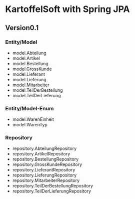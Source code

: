 # KartoffelSoft with Spring JPA
## Version0.1



### Entity/Model
* model.Abteilung
* model.Artikel
* model.Bestellung
* model.GrossKunde
* model.Lieferant
* model.Lieferung
* model.Mitarbeiter
* model.TeilDerBestellung
* model.TeilDerLieferung

### Entity/Model-Enum
* model.WarenEinheit
* model.WarenTyp

### Repository
* repository.AbteilungRepository
* repository.ArtikelRepository
* repository.BestellungRepository
* repository.GrossKundeRepository
* repository.LieferantRepository
* repository.LieferungRepository
* repository.MitarbeiterRepository
* repository.TeilDerBestellungRepository
* repository.TeilDerLieferungRepository